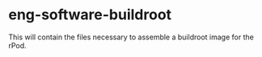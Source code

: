 # eng-software-buildroot

This will contain the files necessary to assemble a buildroot image for the rPod.
